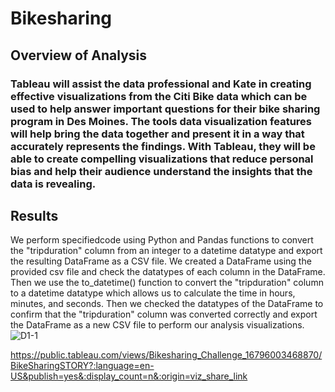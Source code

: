 # Bikesharing

## Overview of Analysis
### Tableau will assist the data professional and Kate in creating effective visualizations from the Citi Bike data which can be used to help answer important questions for their bike sharing program in Des Moines. The tools data visualization features will help bring the data together and present it in a way that accurately represents the findings. With Tableau, they will be able to create compelling visualizations that reduce personal bias and help their audience understand the insights that the data is revealing.

## Results
We perform specifiedcode using Python and Pandas functions to convert the "tripduration" column from an integer to a datetime datatype and export the resulting DataFrame as a CSV file. We created a DataFrame using the provided csv file and check the datatypes of each column in the DataFrame. Then we use the to_datetime() function to convert the "tripduration" column to a datetime datatype which allows us to calculate the time in hours, minutes, and seconds. Then we checked the datatypes of the DataFrame to confirm that the "tripduration" column was converted correctly and export the DataFrame as a new CSV file to perform our analysis visualizations.
![D1-1](https://user-images.githubusercontent.com/118647523/227394804-71eb754b-4ddc-4d15-ad19-6d0ed9122993.png)



https://public.tableau.com/views/Bikesharing_Challenge_16796003468870/BikeSharingSTORY?:language=en-US&publish=yes&:display_count=n&:origin=viz_share_link
 
